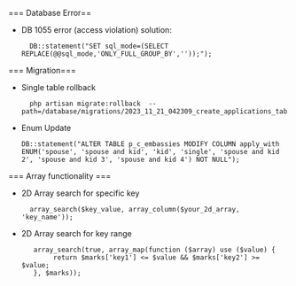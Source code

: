 === Database Error==
- DB 1055 error (access violation) solution: 
  ```
    DB::statement("SET sql_mode=(SELECT REPLACE(@@sql_mode,'ONLY_FULL_GROUP_BY',''));");
  ```


=== Migration===
- Single table rollback
  ```
    php artisan migrate:rollback  --path=/database/migrations/2023_11_21_042309_create_applications_table.php
  ```
- Enum Update

  ```
  DB::statement("ALTER TABLE p_c_embassies MODIFY COLUMN apply_with ENUM('spouse', 'spouse and kid', 'kid', 'single', 'spouse and kid 2', 'spouse and kid 3', 'spouse and kid 4') NOT NULL");
  ```



=== Array functionality ===
- 2D Array search for specific key
  ```
    array_search($key_value, array_column($your_2d_array, 'key_name'));
  ```
- 2D Array search for key range
  ```
     array_search(true, array_map(function ($array) use ($value) {
          return $marks['key1'] <= $value && $marks['key2'] >= $value;
     }, $marks));
  ```


